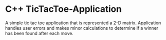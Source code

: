 # C++ TicTacToe-Application
A simple tic tac toe application that is represented a 2-D matrix.
Application handles user errors and makes minor calculations to determine 
if a winner has been found after each move. 
